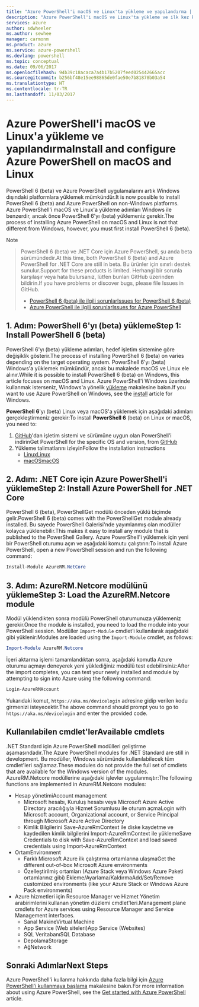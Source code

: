 ```yaml
---
title: "Azure PowerShell'i macOS ve Linux'ta yükleme ve yapılandırma | Microsoft Docs"
description: "Azure PowerShell'i macOS ve Linux'ta yükleme ve ilk kez kullanmak üzere yapılandırma."
services: azure
author: sdwheeler
ms.author: sewhee
manager: carmonm
ms.product: azure
ms.service: azure-powershell
ms.devlang: powershell
ms.topic: conceptual
ms.date: 09/06/2017
ms.openlocfilehash: 94b39c18acaca7a4b17b5207feed025442665acc
ms.sourcegitcommit: b256bf48e15ee98865de0fae50e7b81878b03a54
ms.translationtype: HT
ms.contentlocale: tr-TR
ms.lasthandoff: 11/03/2017
---
```

# <a name="install-and-configure-azure-powershell-on-macos-and-linux"></a><span data-ttu-id="80ed1-103">Azure PowerShell'i macOS ve Linux'a yükleme ve yapılandırma</span><span class="sxs-lookup"><span data-stu-id="80ed1-103">Install and configure Azure PowerShell on macOS and Linux</span></span>

<span data-ttu-id="80ed1-104">PowerShell 6 (beta) ve Azure PowerShell uygulamalarını artık Windows dışındaki platformlara yüklemek mümkündür.</span><span class="sxs-lookup"><span data-stu-id="80ed1-104">It is now possible to install PowerShell 6 (beta) and Azure PowerShell on non-Windows platforms.</span></span>
<span data-ttu-id="80ed1-105">Azure PowerShell'i macOS ve Linux'a yükleme adımları Windows ile benzerdir, ancak önce PowerShell 6'yı (beta) yüklemeniz gerekir.</span><span class="sxs-lookup"><span data-stu-id="80ed1-105">The process of installing Azure PowerShell on macOS and Linux is not that different from Windows, however, you must first install PowerShell 6 (beta).</span></span>

> [!NOTE]

> <span data-ttu-id="80ed1-106">PowerShell 6 (beta) ve .NET Core için Azure PowerShell, şu anda beta sürümündedir.</span><span class="sxs-lookup"><span data-stu-id="80ed1-106">At this time, both PowerShell 6 (beta) and Azure PowerShell for .NET Core are still in beta.</span></span>
> <span data-ttu-id="80ed1-107">Bu ürünler için sınırlı destek sunulur.</span><span class="sxs-lookup"><span data-stu-id="80ed1-107">Support for these products is limited.</span></span> <span data-ttu-id="80ed1-108">Herhangi bir sorunla karşılaşır veya hata bulursanız, lütfen bunları GitHub üzerinden bildirin.</span><span class="sxs-lookup"><span data-stu-id="80ed1-108">If you have problems or discover bugs, please file Issues in GitHub.</span></span>
>
> * [<span data-ttu-id="80ed1-109">PowerShell 6 (beta) ile ilgili sorunlar</span><span class="sxs-lookup"><span data-stu-id="80ed1-109">Issues for PowerShell 6 (beta)</span></span>](https://github.com/PowerShell/PowerShell/issues)
> * [<span data-ttu-id="80ed1-110">Azure PowerShell ile ilgili sorunlar</span><span class="sxs-lookup"><span data-stu-id="80ed1-110">Issues for Azure PowerShell</span></span>](https://github.com/azure/azure-docs-powershell/issues)

## <a name="step-1-install-powershell-6-beta"></a><span data-ttu-id="80ed1-111">1. Adım: PowerShell 6'yı (beta) yükleme</span><span class="sxs-lookup"><span data-stu-id="80ed1-111">Step 1: Install PowerShell 6 (beta)</span></span>

<span data-ttu-id="80ed1-112">PowerShell 6'yı (beta) yükleme adımları, hedef işletim sistemine göre değişiklik gösterir.</span><span class="sxs-lookup"><span data-stu-id="80ed1-112">The process of installing PowerShell 6 (beta) on varies depending on the target operating system.</span></span>
<span data-ttu-id="80ed1-113">PowerShell 6'yı (beta) Windows'a yüklemek mümkündür, ancak bu makalede macOS ve Linux ele alınır.</span><span class="sxs-lookup"><span data-stu-id="80ed1-113">While it is possible to install PowerShell 6 (beta) on Windows, this article focuses on macOS and Linux.</span></span> <span data-ttu-id="80ed1-114">Azure PowerShell'i Windows üzerinde kullanmak isterseniz, Windows'a yönelik [yükleme](./install-azurerm-ps.md) makalesine bakın.</span><span class="sxs-lookup"><span data-stu-id="80ed1-114">If you want to use Azure PowerShell on Windows, see the [install](./install-azurerm-ps.md) article for Windows.</span></span>

<span data-ttu-id="80ed1-115">**PowerShell 6**'yı (beta) Linux veya macOS'a yüklemek için aşağıdaki adımları gerçekleştirmeniz gerekir:</span><span class="sxs-lookup"><span data-stu-id="80ed1-115">To install **PowerShell 6** (beta) on Linux or macOS, you need to:</span></span>

1. <span data-ttu-id="80ed1-116">[GitHub](https://github.com/powershell/powershell#get-powershell)'dan işletim sistemi ve sürümüne uygun olan PowerShell’i indirin</span><span class="sxs-lookup"><span data-stu-id="80ed1-116">Get PowerShell for the specific OS and version, from [GitHub](https://github.com/powershell/powershell#get-powershell)</span></span>
2. <span data-ttu-id="80ed1-117">Yükleme talimatlarını izleyin</span><span class="sxs-lookup"><span data-stu-id="80ed1-117">Follow the installation instructions</span></span>
   - [<span data-ttu-id="80ed1-118">Linux</span><span class="sxs-lookup"><span data-stu-id="80ed1-118">Linux</span></span>](https://github.com/PowerShell/PowerShell/blob/master/docs/installation/linux.md)
   - [<span data-ttu-id="80ed1-119">macOS</span><span class="sxs-lookup"><span data-stu-id="80ed1-119">macOS</span></span>](https://github.com/PowerShell/PowerShell/blob/master/docs/installation/linux.md#macos-1012)

## <a name="step-2-install-azure-powershell-for-net-core"></a><span data-ttu-id="80ed1-120">2. Adım: .NET Core için Azure PowerShell'i yükleme</span><span class="sxs-lookup"><span data-stu-id="80ed1-120">Step 2: Install Azure PowerShell for .NET Core</span></span>

<span data-ttu-id="80ed1-121">PowerShell 6 (beta), PowerShellGet modülü önceden yüklü biçimde gelir.</span><span class="sxs-lookup"><span data-stu-id="80ed1-121">PowerShell 6 (beta) comes with the PowerShellGet module already installed.</span></span> <span data-ttu-id="80ed1-122">Bu sayede PowerShell Galerisi'nde yayımlanmış olan modüller kolayca yüklenebilir.</span><span class="sxs-lookup"><span data-stu-id="80ed1-122">This makes it easy to install any module that is published to the PowerShell Gallery.</span></span> <span data-ttu-id="80ed1-123">Azure PowerShell'i yüklemek için yeni bir PowerShell oturumu açın ve aşağıdaki komutu çalıştırın:</span><span class="sxs-lookup"><span data-stu-id="80ed1-123">To install Azure PowerShell, open a new PowerShell session and run the following command:</span></span>

```powershell
Install-Module AzureRM.NetCore
```

## <a name="step-3-load-the-azurermnetcore-module"></a><span data-ttu-id="80ed1-124">3. Adım: AzureRM.Netcore modülünü yükleme</span><span class="sxs-lookup"><span data-stu-id="80ed1-124">Step 3: Load the AzureRM.Netcore module</span></span>

<span data-ttu-id="80ed1-125">Modül yüklendikten sonra modülü PowerShell oturumunuza yüklemeniz gerekir.</span><span class="sxs-lookup"><span data-stu-id="80ed1-125">Once the module is installed, you need to load the module into your PowerShell session.</span></span> <span data-ttu-id="80ed1-126">Modüller `Import-Module` cmdlet’i kullanılarak aşağıdaki gibi yüklenir:</span><span class="sxs-lookup"><span data-stu-id="80ed1-126">Modules are loaded using the `Import-Module` cmdlet, as follows:</span></span>

```powershell
Import-Module AzureRM.Netcore
```

<span data-ttu-id="80ed1-127">İçeri aktarma işlemi tamamlandıktan sonra, aşağıdaki komutla Azure oturumu açmayı deneyerek yeni yüklediğiniz modülü test edebilirsiniz:</span><span class="sxs-lookup"><span data-stu-id="80ed1-127">After the import completes, you can test your newly installed and module by attempting to sign into Azure using the following command:</span></span>

```powershell
Login-AzureRMAccount
```

<span data-ttu-id="80ed1-128">Yukarıdaki komut, `https://aka.ms/devicelogin` adresine gidip verilen kodu girmenizi isteyecektir.</span><span class="sxs-lookup"><span data-stu-id="80ed1-128">The above command should prompt you to go to `https://aka.ms/devicelogin` and enter the provided code.</span></span>

## <a name="available-cmdlets"></a><span data-ttu-id="80ed1-129">Kullanılabilen cmdlet'ler</span><span class="sxs-lookup"><span data-stu-id="80ed1-129">Available cmdlets</span></span>

<span data-ttu-id="80ed1-130">.NET Standard için Azure PowerShell modülleri geliştirme aşamasındadır.</span><span class="sxs-lookup"><span data-stu-id="80ed1-130">The Azure PowerShell modules for .NET Standard are still in development.</span></span> <span data-ttu-id="80ed1-131">Bu modüller, Windows sürümünde kullanılabilecek tüm cmdlet'leri sağlamaz.</span><span class="sxs-lookup"><span data-stu-id="80ed1-131">These modules do not provide the full set of cmdlets that are available for the Windows version of the modules.</span></span> <span data-ttu-id="80ed1-132">AzureRM.Netcore modüllerine aşağıdaki işlevler uygulanmıştır:</span><span class="sxs-lookup"><span data-stu-id="80ed1-132">The following functions are implemented in AzureRM.Netcore modules:</span></span>

* <span data-ttu-id="80ed1-133">Hesap yönetimi</span><span class="sxs-lookup"><span data-stu-id="80ed1-133">Account management</span></span>
  - <span data-ttu-id="80ed1-134">Microsoft hesabı, Kuruluş hesabı veya Microsoft Azure Active Directory aracılığıyla Hizmet Sorumlusu ile oturum açma</span><span class="sxs-lookup"><span data-stu-id="80ed1-134">Login with Microsoft account, Organizational account, or Service Principal through Microsoft Azure Active Directory</span></span>
  - <span data-ttu-id="80ed1-135">Kimlik Bilgilerini Save-AzureRmContext ile diske kaydetme ve kaydedilen kimlik bilgilerini Import-AzureRmContext ile yükleme</span><span class="sxs-lookup"><span data-stu-id="80ed1-135">Save Credentials to disk with Save-AzureRmContext and load saved credentials using Import-AzureRmContext</span></span>
* <span data-ttu-id="80ed1-136">Ortam</span><span class="sxs-lookup"><span data-stu-id="80ed1-136">Environment</span></span>
  - <span data-ttu-id="80ed1-137">Farklı Microsoft Azure ilk çalıştırma ortamlarına ulaşma</span><span class="sxs-lookup"><span data-stu-id="80ed1-137">Get the different out-of-box Microsoft Azure environments</span></span>
  - <span data-ttu-id="80ed1-138">Özelleştirilmiş ortamları (Azure Stack veya Windows Azure Paketi ortamlarınız gibi) Ekleme/Ayarlama/Kaldırma</span><span class="sxs-lookup"><span data-stu-id="80ed1-138">Add/Set/Remove customized environments (like your Azure Stack or Windows Azure Pack environments)</span></span>
* <span data-ttu-id="80ed1-139">Azure hizmetleri için Resource Manager ve Hizmet Yönetim arabirimlerini kullanan yönetim düzlemi cmdlet'leri.</span><span class="sxs-lookup"><span data-stu-id="80ed1-139">Management plane cmdlets for Azure services using Resource Manager and Service Management interfaces.</span></span>
  - <span data-ttu-id="80ed1-140">Sanal Makine</span><span class="sxs-lookup"><span data-stu-id="80ed1-140">Virtual Machine</span></span>
  - <span data-ttu-id="80ed1-141">App Service (Web siteleri)</span><span class="sxs-lookup"><span data-stu-id="80ed1-141">App Service (Websites)</span></span>
  - <span data-ttu-id="80ed1-142">SQL Veritabanı</span><span class="sxs-lookup"><span data-stu-id="80ed1-142">SQL Database</span></span>
  - <span data-ttu-id="80ed1-143">Depolama</span><span class="sxs-lookup"><span data-stu-id="80ed1-143">Storage</span></span>
  - <span data-ttu-id="80ed1-144">Ağ</span><span class="sxs-lookup"><span data-stu-id="80ed1-144">Network</span></span>

## <a name="next-steps"></a><span data-ttu-id="80ed1-145">Sonraki Adımlar</span><span class="sxs-lookup"><span data-stu-id="80ed1-145">Next Steps</span></span>

<span data-ttu-id="80ed1-146">Azure PowerShell'i kullanma hakkında daha fazla bilgi için [Azure PowerShell'i kullanmaya başlama](get-started-azureps.md) makalesine bakın.</span><span class="sxs-lookup"><span data-stu-id="80ed1-146">For more information about using Azure PowerShell, see the [Get started with Azure PowerShell](get-started-azureps.md) article.</span></span>
